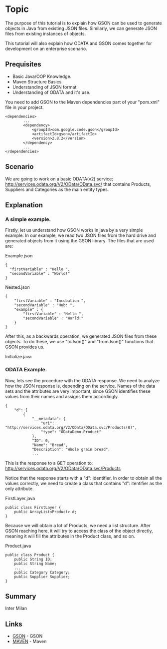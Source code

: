 # Topic

The purpose of this tutorial is to explain how GSON can be used to generate objects in Java from existing JSON files. Similarly, we can generate JSON files from existing instances of objects.

This tutorial will also explain how ODATA and GSON comes together for development on an enterprise scenario.

## Prequisites

*   Basic Java/OOP Knowledge.
*	Maven Structure Basics.
*   Understanding of JSON format
*   Understanding of ODATA and it's use.

You need to add GSON to the Maven dependencies part of your "pom.xml" file in your project.

```
<dependencies>
        ...
		<dependency>
			<groupId>com.google.code.gson</groupId>
			<artifactId>gson</artifactId>
			<version>2.8.2</version>
		</dependency>
        ...
</dependencies>
```

## Scenario

We are going to work on a basic ODATA(v2) service;
    http://services.odata.org/V2/OData/OData.svc/
that contains Products, Suppliers and Categories as the main entity types.

## Explanation

### A simple example.
Firstly, let us understand how GSON works in java by a very simple example.
In our example, we read two JSON files from the hard drive and generated objects from it using the GSON library. The files that are used are:

Example.json
```
{
  "firstVariable" : "Hello ",
  "secondVariable" : "World!"
}

```

Nested.json
```
{
    "firstVariable" : "Incubation ",
    "secondVariable" : "Hub: ",
    "example" : {
        "firstVariable" : "Hello ",
        "secondVariable" : "World!"
    }
}

```

After this, as a backwards operation, we generated JSON files from these objects.
To do these, we use "toJson()" and "fromJson()" functions that GSON provides us.

Initialize.java


### ODATA Example.

Now, lets see the procedure with the ODATA response.
We need to analyze how the JSON response is, depending on the service.
Names of the data sets and the attributes are very important, since GSON identifies these values from their names and assigns them accordingly.


```
{
    "d": [
        {
            "__metadata": {
                "uri": "http://services.odata.org/V2/OData/OData.svc/Products(0)",
                "type": "ODataDemo.Product"
            },
            "ID": 0,
            "Name": "Bread",
            "Description": "Whole grain bread",
            ...

```
This is the response to a GET operation to:
http://services.odata.org/V2/OData/OData.svc/Products

Notice that the response starts with a "d": identifier. In order to obtain all the values correctly, we need to create a class that contains "d": itentifier as the only attribute.

FirstLayer.java
```
public class FirstLayer {
	public ArrayList<Product> d;
}
```
Because we will obtain a lot of Products, we need a list structure. After GSON reaching here, it will try to access the class of the object directly, meaning it will fill the attributes in the Product class, and so on.

Product.java
```
public class Product {
	public String ID;
	public String Name;
    ...
	public Category Category;
	public Supplier Supplier;
}
```

## Summary

Inter Milan

## Links

* [GSON](https://github.com/google/gson) - GSON
* [MAVEN](https://maven.apache.org/) - Maven
